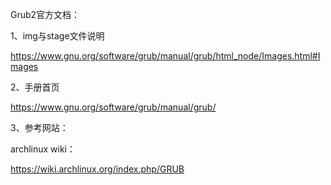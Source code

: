 Grub2官方文档：

1、img与stage文件说明

https://www.gnu.org/software/grub/manual/grub/html_node/Images.html#Images

2、手册首页

https://www.gnu.org/software/grub/manual/grub/

3、参考网站：

archlinux wiki：

https://wiki.archlinux.org/index.php/GRUB

